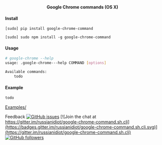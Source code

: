 <!--
README generated with readmemako.py (github.com/russianidiot/readme-mako.py) and .README dotfiles (github.com/russianidiot-dotfiles/.README)
-->

<p align="center">
    <b>Google Chrome commands (OS X)</b>
</p>

#### Install

`[sudo] pip install google-chrome-command`

`[sudo] sudo npm install -g google-chrome-command`

#### Usage
```bash
# google-chrome --help
usage: .google-chrome---help COMMAND [options]

Available commands:
	todo
```

#### Example

```bash
todo
```

[Examples/](https://github.com/russianidiot/google-chrome-command.sh.cli/tree/master/Examples)

Feedback
[![GitHub issues](https://img.shields.io/github/issues/russianidiot/google-chrome-command.sh.cli.svg)](https://github.com/russianidiot/google-chrome-command.sh.cli/issues)
[![Join the chat at https://gitter.im/russianidiot/google-chrome-command.sh.cli](https://badges.gitter.im/russianidiot/google-chrome-command.sh.cli.svg)](https://gitter.im/russianidiot/google-chrome-command.sh.cli)
[![GitHub followers](https://img.shields.io/github/followers/russianidiot.svg?style=social&label=Follow)](https://github.com/russianidiot)
